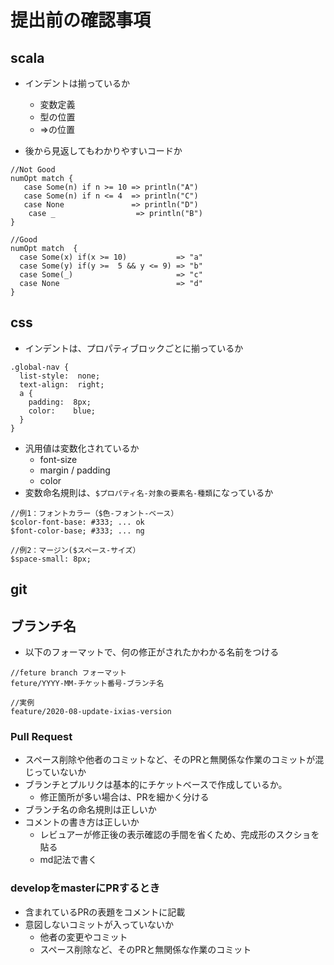 # 提出前の確認事項
## scala 
- インデントは揃っているか
  - 変数定義
  - 型の位置
  - =>の位置

- 後から見返してもわかりやすいコードか
```
//Not Good
numOpt match {
   case Some(n) if n >= 10 => println("A")
   case Some(n) if n <= 4  => println("C")
   case None               => println("D")
    case _                  => println("B")
}

//Good
numOpt match  {
  case Some(x) if(x >= 10)           => "a"
  case Some(y) if(y >=  5 && y <= 9) => "b"
  case Some(_)                       => "c"
  case None                          => "d"
}
```

## css
- インデントは、プロパティブロックごとに揃っているか
```
.global-nav {
  list-style:  none;
  text-align:  right;
  a {
    padding:  8px;
    color:    blue;
  }
}
```
- 汎用値は変数化されているか
  - font-size
  - margin / padding
  - color 
- 変数命名規則は、`$プロパティ名-対象の要素名-種類`になっているか  
```
//例1：フォントカラー（$色-フォント-ベース）
$color-font-base: #333; ... ok
$font-color-base; #333; ... ng 

//例2：マージン($スペース-サイズ）
$space-small: 8px;
```

## git
## ブランチ名
- 以下のフォーマットで、何の修正がされたかわかる名前をつける
```
//feture branch フォーマット
feture/YYYY-MM-チケット番号-ブランチ名

//実例
feature/2020-08-update-ixias-version
```

### Pull Request
- スペース削除や他者のコミットなど、そのPRと無関係な作業のコミットが混じっていないか
- ブランチとプルリクは基本的にチケットベースで作成しているか。
  - 修正箇所が多い場合は、PRを細かく分ける
- ブランチ名の命名規則は正しいか
- コメントの書き方は正しいか
  - レビュアーが修正後の表示確認の手間を省くため、完成形のスクショを貼る
  - md記法で書く

### developをmasterにPRするとき
- 含まれているPRの表題をコメントに記載
- 意図しないコミットが入っていないか
  - 他者の変更やコミット
  - スペース削除など、そのPRと無関係な作業のコミット
